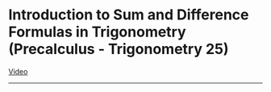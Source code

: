 # Introduction to Sum and Difference Formulas in Trigonometry (Precalculus - Trigonometry 25)

[Video](https://www.youtube.com/watch?v=9R5Nz1eYddM)

---
